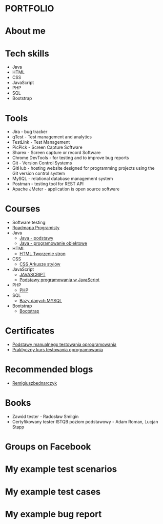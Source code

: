 # PORTFOLIO

# About me

# Tech skills
* Java
* HTML
* CSS
* JavaScript
* PHP
* SQL
* Bootstrap
# Tools
* Jira - bug tracker
* qTest - Test management and analytics
* TestLink - Test Management
* PicPick - Screen Capture Software
* Sharex - Screen capture or record Software
* Chrome DevTools - for testing and to improve bug reports
* Git - Version Control Systems
* GitHub - hosting website designed for programming projects using the Git version control system
* MySQL - relational database management system
* Postman - testing tool for REST API
* Apache JMeter - application is open source software
# Courses
* Software testing
* [Roadmapa Programisty](https://www.programujodpodstaw.pl/roadmapa-programisty/)
* Java
    * [Java - podstawy](https://www.youtube.com/watch?v=6G19kFcVXTo)
    * [Java - programowanie obiektowe](https://www.youtube.com/watch?v=OvY0f-IWlos)
* HTML
    * [HTML Tworzenie stron ](https://miroslawzelent.pl/kurs-html/)
* CSS
    * [CSS Arkusze stylów](https://miroslawzelent.pl/kurs-css/)
* JavaScript
    * [JAVASCRIPT](https://miroslawzelent.pl/kurs-javascript/)
    * [Podstawy programowania w JavaScript](https://www.youtube.com/watch?v=udxqsJXJM5Q)
* PHP
     * [PHP](https://miroslawzelent.pl/kurs-php/)
* SQL
    * [Bazy danych MYSQL](https://miroslawzelent.pl/kurs-mysql/)
* Bootstrap
    * [Bootstrap](https://miroslawzelent.pl/kurs-bootstrap/)
# Certificates
* [Podstawy manualnego testowania oprogramowania](https://www.udemy.com/certificate/UC-957b9095-8ecf-4989-afc4-caeb5f66b633/)
* [Praktyczny kurs testowania oprogramowania](https://www.udemy.com/certificate/UC-0ea48586-29c1-4866-add6-e6b01c3286ba/)

# Recommended blogs
* [Remigiuszbednarczyk](https://remigiuszbednarczyk.pl)

# Books
* Zawód tester - Radosław Smilgin
* Certyfikowany tester ISTQB poziom podstawowy - Adam Roman, Lucjan Stapp
# Groups on Facebook

# My example test scenarios

# My example test cases

# My example bug report
